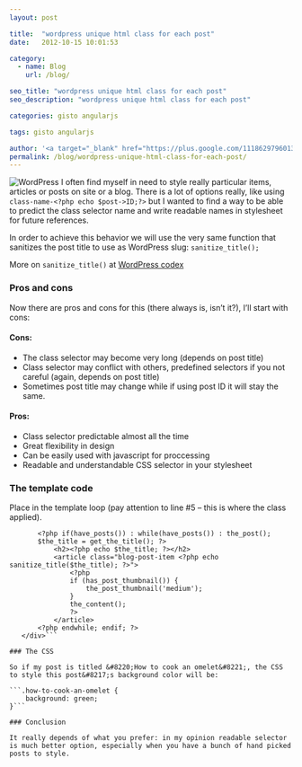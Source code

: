 ```yaml
---
layout: post

title:  "wordpress unique html class for each post"
date:   2012-10-15 10:01:53

category:
  - name: Blog
    url: /blog/

seo_title: "wordpress unique html class for each post"
seo_description: "wordpress unique html class for each post"

categories: gisto angularjs

tags: gisto angularjs

author: '<a target="_blank" href="https://plus.google.com/111862979601357461785" rel="publisher">Sasha Khamkov</a>'
permalink: /blog/wordpress-unique-html-class-for-each-post/
---
```


![WordPress](/uploads/wordpress-logo-stacked-rgb-e1350345712329.png) I often find myself in need to style really particular items, articles or posts on site or a blog. There is a lot of options really, like using `class-name-<?php echo $post->ID;?>` but I wanted to find a way to be able to predict the class selector name and write readable names in stylesheet for future references.

In order to achieve this behavior we will use the very same function that sanitizes the post title to use as WordPress slug: `sanitize_title();`

More on `sanitize_title()` at <a href="http://codex.wordpress.org/Function_Reference/sanitize_title" target="_blank">WordPress codex</a>

### Pros and cons

Now there are pros and cons for this (there always is, isn&#8217;t it?), I&#8217;ll start with cons:

#### Cons:

*   The class selector may become very long (depends on post title)
*   Class selector may conflict with others, predefined selectors if you not careful (again, depends on post title)
*   Sometimes post title may change while if using post ID it will stay the same.

#### Pros:

*   Class selector predictable almost all the time
*   Great flexibility in design
*   Can be easily used with javascript for proccessing
*   Readable and understandable CSS selector in your stylesheet

### The template code

Place in the template loop (pay attention to line #5 &#8211; this is where the class applied).

```<div class="blog-posts-wrapper">
       <?php if(have_posts()) : while(have_posts()) : the_post();
       $the_title = get_the_title(); ?>
           <h2><?php echo $the_title; ?></h2>
           <article class="blog-post-item <?php echo sanitize_title($the_title); ?>">
               <?php
               if (has_post_thumbnail()) {
                   the_post_thumbnail('medium');
               }
               the_content();
               ?>
           </article>
       <?php endwhile; endif; ?>
   </div>```

### The CSS

So if my post is titled &#8220;How to cook an omelet&#8221;, the CSS to style this post&#8217;s background color will be:

```.how-to-cook-an-omelet {
    background: green;
}```

### Conclusion

It really depends of what you prefer: in my opinion readable selector is much better option, especially when you have a bunch of hand picked posts to style.
